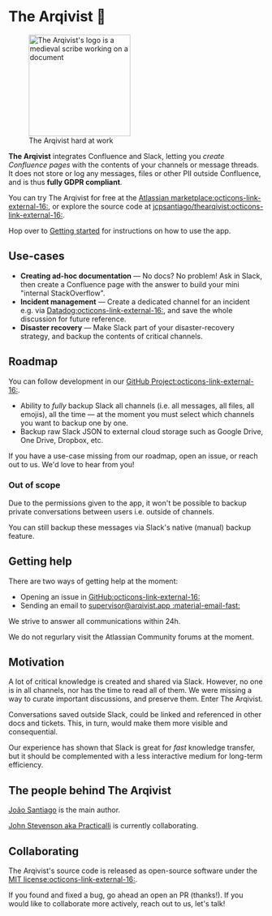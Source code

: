 # The Arqivist 📓

<figure>
    <img src="https://arqivist.app/img/arqivist.jpg"
         alt="The Arqivist's logo is a medieval scribe working on a document"
  width=200
      height=200>
    <figcaption>The Arqivist hard at work</figcaption>
</figure>

**The Arqivist** integrates Confluence and Slack,
letting you _create Confluence pages_ with the contents of your channels or message threads.
It does not store or log any messages, files or other PII outside Confluence,
and is thus **fully GDPR compliant**.

You can try The Arqivist for free at the [Atlassian marketplace:octicons-link-external-16:](https://marketplace.atlassian.com/apps/1227973),
or explore the source code at [jcpsantiago/thearqivist:octicons-link-external-16:](https://github.com/jcpsantiago/thearqivist).

Hop over to [Getting started](getting_started.md) for instructions on how to use the app.

## Use-cases

* **Creating ad-hoc documentation** — No docs? No problem! Ask in Slack, then create a Confluence page with the answer to build your mini "internal StackOverflow".
* **Incident management** — Create a dedicated channel for an incident e.g. via [Datadog:octicons-link-external-16:](https://www.datadoghq.com/blog/incident-response-with-datadog/), and save the whole discussion for future reference.
* **Disaster recovery** — Make Slack part of your disaster-recovery strategy, and backup the contents of critical channels.

## Roadmap

You can follow development in our [GitHub Project:octicons-link-external-16:](https://github.com/users/jcpsantiago/projects/1/views/1).

* Ability to _fully_ backup Slack all channels (i.e. all messages, all files, all emojis),
all the time — at the moment you must select which channels you want to backup one by one.
* Backup raw Slack JSON to external cloud storage such as Google Drive, One Drive, Dropbox, etc.

If you have a use-case missing from our roadmap,
open an issue, or reach out to us. We'd love to hear from you!

### Out of scope

Due to the permissions given to the app,
it won't be possible to backup private conversations between users i.e. outside of channels.

You can still backup these messages via Slack's native (manual) backup feature.

## Getting help

There are two ways of getting help at the moment:

* Opening an issue in [GitHub:octicons-link-external-16:](https://github.com/jcpsantiago/thearqivist/issues)
* Sending an email to [supervisor@arqivist.app :material-email-fast:](mailto:supervisor@arqivist.app)

We strive to answer all communications within 24h.

We do not regurlary visit the Atlassian Community forums at the moment.

## Motivation

A lot of critical knowledge is created and shared via Slack.
However, no one is in all channels, nor has the time to read all of them.
We were missing a way to curate important discussions,
and preserve them. Enter The Arqivist.

Conversations saved outside Slack,
could be linked and referenced in other docs and tickets.
This, in turn, would make them more visible and consequential.

Our experience has shown that Slack is great for _fast_ knowledge transfer,
but it should be complemented with a less interactive medium for long-term efficiency.

## The people behind The Arqivist

[João Santiago](https://github.com/jcpsantiago) is the main author.

[John Stevenson aka Practicalli](https://github.com/practicalli-john) is currently collaborating.

## Collaborating

The Arqivist's source code is released as open-source software
under the [MIT license:octicons-link-external-16:](https://opensource.org/license/mit/).

If you found and fixed a bug, go ahead an open an PR (thanks!).
If you would like to collaborate more actively, reach out to us, let's talk!
